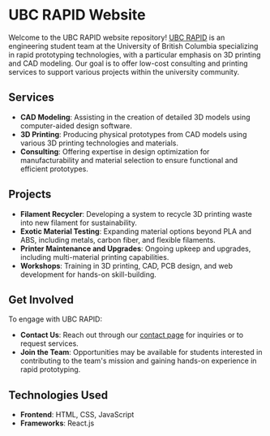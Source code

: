 # UBC RAPID Website

Welcome to the UBC RAPID website repository! [UBC RAPID](https://ubc-rapid.com/) is an engineering student team at the University of British Columbia specializing in rapid prototyping technologies, with a particular emphasis on 3D printing and CAD modeling. Our goal is to offer low-cost consulting and printing services to support various projects within the university community.

## Services

- **CAD Modeling**: Assisting in the creation of detailed 3D models using computer-aided design software.
- **3D Printing**: Producing physical prototypes from CAD models using various 3D printing technologies and materials.
- **Consulting**: Offering expertise in design optimization for manufacturability and material selection to ensure functional and efficient prototypes.

## Projects

- **Filament Recycler**: Developing a system to recycle 3D printing waste into new filament for sustainability.
- **Exotic Material Testing**: Expanding material options beyond PLA and ABS, including metals, carbon fiber, and flexible filaments.
- **Printer Maintenance and Upgrades**: Ongoing upkeep and upgrades, including multi-material printing capabilities.
- **Workshops**: Training in 3D printing, CAD, PCB design, and web development for hands-on skill-building.

## Get Involved

To engage with UBC RAPID:

- **Contact Us**: Reach out through our [contact page](https://ubc-rapid.com/contact) for inquiries or to request services.
- **Join the Team**: Opportunities may be available for students interested in contributing to the team's mission and gaining hands-on experience in rapid prototyping.

## Technologies Used

- **Frontend**: HTML, CSS, JavaScript
- **Frameworks**: React.js
